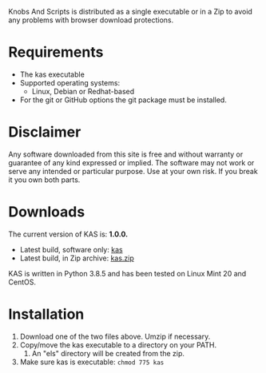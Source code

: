 Knobs And Scripts is distributed as a single executable or in a Zip 
to avoid any problems with browser download protections.

# Requirements

 * The kas executable
 * Supported operating systems:
   * Linux, Debian or Redhat-based
 * For the git or GitHub options the git package must be installed.

# Disclaimer

Any software downloaded from this site is free and without warranty or guarantee of any kind expressed or implied. The software may not work or serve any intended or particular purpose. Use at your own risk. If you break it you own both parts.

# Downloads
The current version of KAS is: **1.0.0.**

 * Latest build, software only: [kas](../blob/master/deploy/kas?raw=true)
 * Latest build, in Zip archive: [kas.zip](../blob/master/deploy/kas.zip?raw=true)

KAS is written in Python 3.8.5 and has been tested on Linux Mint 20 and CentOS.

# Installation

 1. Download one of the two files above. Umzip if necessary.
 2. Copy/move the kas executable to a directory on your PATH.
    1. An "els" directory will be created from the zip.
 3. Make sure kas is executable:  `chmod 775 kas`

